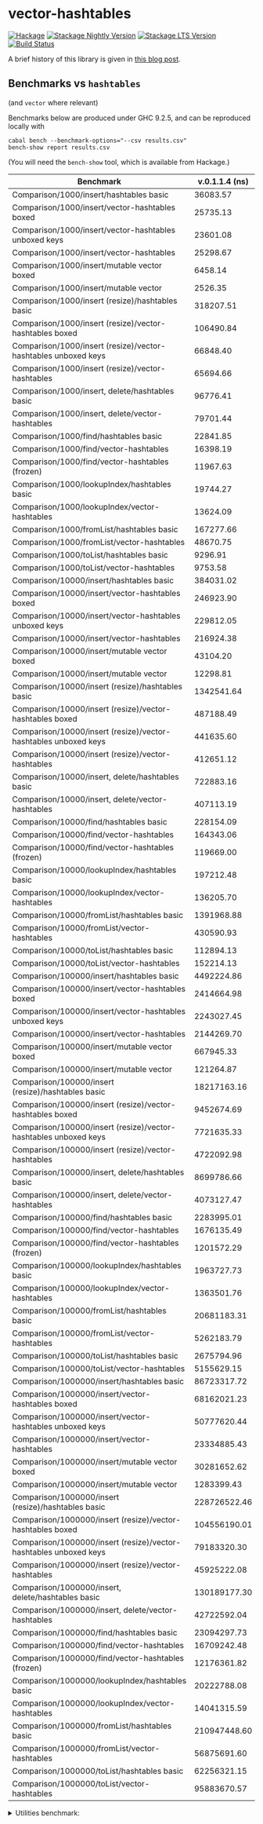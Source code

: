 # vector-hashtables


[![Hackage](https://img.shields.io/hackage/v/vector-hashtables.svg?label=Hackage)](https://hackage.haskell.org/package/vector-hashtables)
[![Stackage Nightly Version](https://www.stackage.org/package/vector-hashtables/badge/nightly?label=Stackage/Nightly)](https://www.stackage.org/package/vector-hashtables)
[![Stackage LTS Version](https://www.stackage.org/package/vector-hashtables/badge/lts?label=Stackage/LTS)](https://www.stackage.org/package/vector-hashtables)
[![Build Status](https://github.com/klapaucius/vector-hashtables/workflows/Haskell-CI/badge.svg)](https://github.com/klapaucius/vector-hashtables/actions?query=workflow%3Ahaskell-ci)

A brief history of this library is given in [this blog post](https://an-pro.org/posts/12-vector-hashtables.html).

## Benchmarks vs `hashtables`

(and `vector` where relevant)

Benchmarks below are produced under GHC 9.2.5, and can be reproduced locally with

```shellsession
cabal bench --benchmark-options="--csv results.csv"
bench-show report results.csv
```
(You will need the `bench-show` tool, which is available from Hackage.)


| Benchmark | v.0.1.1.4 (ns) | current (ns) |
| ----------------------------------------------------------------- | ------------ | ------------ | 
| Comparison/1000/insert/hashtables basic                              | 36083.57 | 36907.68 |
| Comparison/1000/insert/vector-hashtables boxed                       | 25735.13 | 17055.86 |
| Comparison/1000/insert/vector-hashtables unboxed keys                | 23601.08 | 15333.05 |
| Comparison/1000/insert/vector-hashtables                             | 25298.67 | 13881.72 |
| Comparison/1000/insert/mutable vector boxed                           | 6458.14 | 3658.16 |
| Comparison/1000/insert/mutable vector                                 | 2526.35 | 1282.13 |
| Comparison/1000/insert (resize)/hashtables basic                    | 318207.51 | 159834.87 |
| Comparison/1000/insert (resize)/vector-hashtables boxed             | 106490.84 | 25900.28 |
| Comparison/1000/insert (resize)/vector-hashtables unboxed keys       | 66848.40 | 25382.56 |
| Comparison/1000/insert (resize)/vector-hashtables                    | 65694.66 | 21393.31 |
| Comparison/1000/insert, delete/hashtables basic                      | 96776.41 | 72615.51 |
| Comparison/1000/insert, delete/vector-hashtables                     | 79701.44 | 20920.26 |
| Comparison/1000/find/hashtables basic                                | 22841.85 | 23678.93 |
| Comparison/1000/find/vector-hashtables                               | 16398.19 | 5586.93 |
| Comparison/1000/find/vector-hashtables (frozen)                      | 11967.63 | 3128.18 |
| Comparison/1000/lookupIndex/hashtables basic                         | 19744.27 | 19209.79 |
| Comparison/1000/lookupIndex/vector-hashtables                        | 13624.09 | 4978.75 |
| Comparison/1000/fromList/hashtables basic                           | 167277.66 | 162920.75 |
| Comparison/1000/fromList/vector-hashtables                           | 48670.75 | 25283.17 |
| Comparison/1000/toList/hashtables basic                               | 9296.91 | 9286.65 |
| Comparison/1000/toList/vector-hashtables                              | 9753.58 | 10022.51 |
| Comparison/10000/insert/hashtables basic                            | 384031.02 | 373885.01 |
| Comparison/10000/insert/vector-hashtables boxed                     | 246923.90 | 175892.73 |
| Comparison/10000/insert/vector-hashtables unboxed keys              | 229812.05 | 147689.46 |
| Comparison/10000/insert/vector-hashtables                           | 216924.38 | 128417.71 |
| Comparison/10000/insert/mutable vector boxed                         | 43104.20 | 42712.36 |
| Comparison/10000/insert/mutable vector                               | 12298.81 | 12193.85 |
| Comparison/10000/insert (resize)/hashtables basic                  | 1342541.64 | 1378595.70 |
| Comparison/10000/insert (resize)/vector-hashtables boxed            | 487188.49 | 273187.43 |
| Comparison/10000/insert (resize)/vector-hashtables unboxed keys     | 441635.60 | 242659.06 |
| Comparison/10000/insert (resize)/vector-hashtables                  | 412651.12 | 188011.22 |
| Comparison/10000/insert, delete/hashtables basic                    | 722883.16 | 736250.66 |
| Comparison/10000/insert, delete/vector-hashtables                   | 407113.19 | 200643.92 |
| Comparison/10000/find/hashtables basic                              | 228154.09 | 232874.24 |
| Comparison/10000/find/vector-hashtables                             | 164343.06 | 55693.39 |
| Comparison/10000/find/vector-hashtables (frozen)                    | 119669.00 | 31291.02 |
| Comparison/10000/lookupIndex/hashtables basic                       | 197212.48 | 191707.57 |
| Comparison/10000/lookupIndex/vector-hashtables                      | 136205.70 | 49762.50 |
| Comparison/10000/fromList/hashtables basic                         | 1391968.88 | 1562065.86 |
| Comparison/10000/fromList/vector-hashtables                         | 430590.93 | 233128.12 |
| Comparison/10000/toList/hashtables basic                            | 112894.13 | 114543.83 |
| Comparison/10000/toList/vector-hashtables                           | 152214.13 | 154034.89 |
| Comparison/100000/insert/hashtables basic                          | 4492224.86 | 4546924.57 |
| Comparison/100000/insert/vector-hashtables boxed                   | 2414664.98 | 1767261.44 |
| Comparison/100000/insert/vector-hashtables unboxed keys            | 2243027.45 | 1476174.02 |
| Comparison/100000/insert/vector-hashtables                         | 2144269.70 | 1272101.52 |
| Comparison/100000/insert/mutable vector boxed                       | 667945.33 | 666673.13 |
| Comparison/100000/insert/mutable vector                             | 121264.87 | 123138.53 |
| Comparison/100000/insert (resize)/hashtables basic                | 18217163.16 | 18777839.68 |
| Comparison/100000/insert (resize)/vector-hashtables boxed          | 9452674.69 | 7287443.14 |
| Comparison/100000/insert (resize)/vector-hashtables unboxed keys   | 7721635.33 | 5698107.38 |
| Comparison/100000/insert (resize)/vector-hashtables                | 4722092.98 | 2574932.04 |
| Comparison/100000/insert, delete/hashtables basic                  | 8699786.66 | 8790937.73 |
| Comparison/100000/insert, delete/vector-hashtables                 | 4073127.47 | 2010559.30 |
| Comparison/100000/find/hashtables basic                            | 2283995.01 | 2346364.66 |
| Comparison/100000/find/vector-hashtables                           | 1676135.49 | 588427.30 |
| Comparison/100000/find/vector-hashtables (frozen)                  | 1201572.29 | 319639.97 |
| Comparison/100000/lookupIndex/hashtables basic                     | 1963727.73 | 1931036.13 |
| Comparison/100000/lookupIndex/vector-hashtables                    | 1363501.76 | 499992.98 |
| Comparison/100000/fromList/hashtables basic                       | 20681183.31 | 30059346.94 |
| Comparison/100000/fromList/vector-hashtables                       | 5262183.79 | 3945839.47 |
| Comparison/100000/toList/hashtables basic                          | 2675794.96 | 2702739.12 |
| Comparison/100000/toList/vector-hashtables                         | 5155629.15 | 5118781.70 |
| Comparison/1000000/insert/hashtables basic                        | 86723317.72 | 85752701.43 |
| Comparison/1000000/insert/vector-hashtables boxed                 | 68162021.23 | 75667649.90 |
| Comparison/1000000/insert/vector-hashtables unboxed keys          | 50777620.44 | 46615543.58 |
| Comparison/1000000/insert/vector-hashtables                       | 23334885.43 | 16025927.63 |
| Comparison/1000000/insert/mutable vector boxed                    | 30281652.62 | 32068295.04 |
| Comparison/1000000/insert/mutable vector                           | 1283399.43 | 1393859.51 |
| Comparison/1000000/insert (resize)/hashtables basic              | 228726522.46 | 282346897.14 |
| Comparison/1000000/insert (resize)/vector-hashtables boxed       | 104556190.01 | 84385042.40 |
| Comparison/1000000/insert (resize)/vector-hashtables unboxed keys | 79183320.30 | 62413398.66 |
| Comparison/1000000/insert (resize)/vector-hashtables              | 45925222.08 | 28777902.04 |
| Comparison/1000000/insert, delete/hashtables basic               | 130189177.30 | 134399640.44 |
| Comparison/1000000/insert, delete/vector-hashtables               | 42722592.04 | 23648387.28 |
| Comparison/1000000/find/hashtables basic                          | 23094297.73 | 24583079.42 |
| Comparison/1000000/find/vector-hashtables                         | 16709242.48 | 6178348.57 |
| Comparison/1000000/find/vector-hashtables (frozen)                | 12176361.82 | 3425505.60 |
| Comparison/1000000/lookupIndex/hashtables basic                   | 20222788.08 | 19753759.16 |
| Comparison/1000000/lookupIndex/vector-hashtables                  | 14041315.59 | 5357116.98 |
| Comparison/1000000/fromList/hashtables basic                     | 210947448.60 | 222974094.62 |
| Comparison/1000000/fromList/vector-hashtables                     | 56875691.60 | 49212505.34 |
| Comparison/1000000/toList/hashtables basic                        | 62256321.15 | 66351583.99 |
| Comparison/1000000/toList/vector-hashtables                       | 95883670.57 | 98441804.39 |

<details><summary>Utilities benchmark:</summary>

| Benchmark | v.0.1.1.4 (ns) | current (ns) |
| --------- | -------------- | ------------ |
| Utilities/1000/at'                                                   | 14554.08 | 4755.41 |
| Utilities/1000/insert                                                | 16704.55 | 6842.45 |
| Utilities/1000/delete                                                | 11166.80 | 3959.44 |
| Utilities/1000/lookup                                                | 14510.59 | 5161.87 |
| Utilities/1000/lookup'                                               | 14181.87 | 4739.19 |
| Utilities/1000/lookupIndex                                           | 17171.76 | 4196.40 |
| Utilities/1000/null                                                      | 7.19 | 7.92 |
| Utilities/1000/length                                                    | 7.31 | 7.41 |
| Utilities/1000/size                                                      | 6.85 | 6.53 |
| Utilities/1000/member                                                | 17364.48 | 4344.27 |
| Utilities/1000/findWithDefault                                       | 15747.10 | 4802.97 |
| Utilities/1000/upsert                                                | 32633.25 | 12708.79 |
| Utilities/1000/alter                                                 | 31908.54 | 11109.48 |
| Utilities/1000/alterM                                                | 32564.14 | 11110.53 |
| Utilities/1000/union                                                 | 46432.10 | 29468.82 |
| Utilities/1000/difference                                            | 25741.68 | 16296.53 |
| Utilities/1000/intersection                                          | 58828.38 | 38587.57 |
| Utilities/1000/fromList                                              | 45355.85 | 26156.93 |
| Utilities/1000/toList                                                 | 9626.89 | 10101.05 |
| Utilities/10000/at'                                                 | 147509.66 | 48699.88 |
| Utilities/10000/insert                                              | 171201.56 | 68568.34 |
| Utilities/10000/delete                                              | 111650.42 | 39392.43 |
| Utilities/10000/lookup                                              | 149138.47 | 49800.41 |
| Utilities/10000/lookup'                                             | 144283.31 | 46886.69 |
| Utilities/10000/lookupIndex                                         | 172630.09 | 40088.94 |
| Utilities/10000/null                                                     | 7.20 | 7.24 |
| Utilities/10000/length                                                   | 7.30 | 6.77 |
| Utilities/10000/size                                                     | 6.87 | 6.43 |
| Utilities/10000/member                                              | 170650.68 | 43369.07 |
| Utilities/10000/findWithDefault                                     | 157236.92 | 49471.03 |
| Utilities/10000/upsert                                              | 329212.06 | 125290.78 |
| Utilities/10000/alter                                               | 322814.62 | 111817.84 |
| Utilities/10000/alterM                                              | 330094.30 | 112444.63 |
| Utilities/10000/union                                               | 478541.46 | 329790.79 |
| Utilities/10000/difference                                          | 295042.17 | 193790.26 |
| Utilities/10000/intersection                                        | 644396.71 | 419483.32 |
| Utilities/10000/fromList                                            | 494164.34 | 331449.21 |
| Utilities/10000/toList                                              | 151375.79 | 167580.99 |
| Utilities/100000/at'                                               | 1491045.70 | 495418.68 |
| Utilities/100000/insert                                            | 1741058.94 | 765507.51 |
| Utilities/100000/delete                                            | 1127146.84 | 436707.82 |
| Utilities/100000/lookup                                            | 1601916.69 | 562205.51 |
| Utilities/100000/lookup'                                           | 1441526.57 | 488540.28 |
| Utilities/100000/lookupIndex                                       | 1763172.42 | 405596.28 |
| Utilities/100000/null                                                    | 7.19 | 7.26 |
| Utilities/100000/length                                                  | 7.38 | 7.17 |
| Utilities/100000/size                                                    | 6.92 | 6.83 |
| Utilities/100000/member                                            | 1740066.09 | 464281.90 |
| Utilities/100000/findWithDefault                                   | 1577458.36 | 489790.85 |
| Utilities/100000/upsert                                            | 3383104.75 | 1265454.18 |
| Utilities/100000/alter                                             | 3329820.09 | 1211692.27 |
| Utilities/100000/alterM                                            | 3356140.57 | 1220060.24 |
| Utilities/100000/union                                             | 5563999.76 | 3705665.39 |
| Utilities/100000/difference                                        | 6372930.19 | 5630405.29 |
| Utilities/100000/intersection                                     | 12353680.59 | 9595098.36 |
| Utilities/100000/fromList                                          | 5161712.37 | 3685646.90 |
| Utilities/100000/toList                                            | 5109243.49 | 5118785.28 |
| Utilities/1000000/at'                                             | 14831244.23 | 5055419.26 |
| Utilities/1000000/insert                                          | 17633535.06 | 7209602.12 |
| Utilities/1000000/delete                                          | 11251853.98 | 4072535.57 |
| Utilities/1000000/lookup                                          | 15169518.90 | 5208497.64 |
| Utilities/1000000/lookup'                                         | 14532451.21 | 4929673.79 |
| Utilities/1000000/lookupIndex                                     | 17529914.96 | 4216663.23 |
| Utilities/1000000/null                                                   | 7.20 | 7.25 |
| Utilities/1000000/length                                                 | 7.30 | 6.81 |
| Utilities/1000000/size                                                   | 6.86 | 6.43 |
| Utilities/1000000/member                                          | 17461069.35 | 4604944.15 |
| Utilities/1000000/findWithDefault                                 | 15945541.78 | 5058608.89 |
| Utilities/1000000/upsert                                          | 34444162.79 | 12052143.01 |
| Utilities/1000000/alter                                           | 33820504.88 | 11842773.92 |
| Utilities/1000000/alterM                                          | 33991841.71 | 11908234.12 |
| Utilities/1000000/union                                           | 59911378.73 | 44470700.12 |
| Utilities/1000000/difference                                     | 117323371.53 | 107670945.26 |
| Utilities/1000000/intersection                                   | 195009586.71 | 161847790.47 |
| Utilities/1000000/fromList                                        | 97086662.77 | 52734408.34 |
| Utilities/1000000/toList                                         | 166554860.99 | 99619875.06 |

</details>
